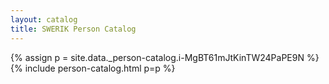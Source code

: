 ```yaml
---
layout: catalog
title: SWERIK Person Catalog
---
```

{% assign p = site.data._person-catalog.i-MgBT61mJtKinTW24PaPE9N %}
{% include person-catalog.html p=p %}

